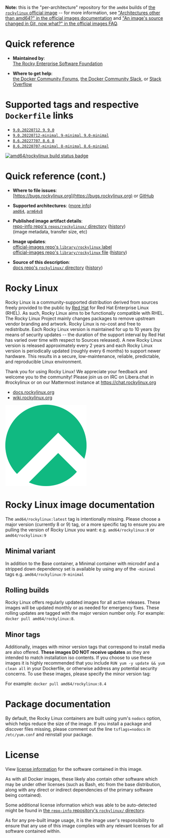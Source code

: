 <!--

********************************************************************************

WARNING:

    DO NOT EDIT "rockylinux/README.md"

    IT IS AUTO-GENERATED

    (from the other files in "rockylinux/" combined with a set of templates)

********************************************************************************

-->

**Note:** this is the "per-architecture" repository for the `amd64` builds of [the `rockylinux` official image](https://hub.docker.com/_/rockylinux) -- for more information, see ["Architectures other than amd64?" in the official images documentation](https://github.com/docker-library/official-images#architectures-other-than-amd64) and ["An image's source changed in Git, now what?" in the official images FAQ](https://github.com/docker-library/faq#an-images-source-changed-in-git-now-what).

# Quick reference

-	**Maintained by**:  
	[The Rocky Enterprise Software Foundation](https://github.com/rocky-linux/sig-cloud-instance-images)

-	**Where to get help**:  
	[the Docker Community Forums](https://forums.docker.com/), [the Docker Community Slack](https://dockr.ly/slack), or [Stack Overflow](https://stackoverflow.com/search?tab=newest&q=docker)

# Supported tags and respective `Dockerfile` links

-	[`9.0.20220712`, `9`, `9.0`](https://github.com/rocky-linux/sig-cloud-instance-images/blob/4a7c10008e051c2c22eff5712ffb4cce7ed357b8/Dockerfile)
-	[`9.0.20220712-minimal`, `9-minimal`, `9.0-minimal`](https://github.com/rocky-linux/sig-cloud-instance-images/blob/478daae7943db91ad41ef244a3767b90fb1d2521/Dockerfile)
-	[`8.6.20227707`, `8.6`, `8`](https://github.com/rocky-linux/sig-cloud-instance-images/blob/09dbe262451ff0e93fe50df95f6811b234d3d509/Dockerfile)
-	[`8.6.20220707-minimal`, `8-minimal`, `8.6-minimal`](https://github.com/rocky-linux/sig-cloud-instance-images/blob/ef6b5ec9cbad530e1ba673e44dcef9d4c5d5df6a/Dockerfile)

[![amd64/rockylinux build status badge](https://img.shields.io/jenkins/s/https/doi-janky.infosiftr.net/job/multiarch/job/amd64/job/rockylinux.svg?label=amd64/rockylinux%20%20build%20job)](https://doi-janky.infosiftr.net/job/multiarch/job/amd64/job/rockylinux/)

# Quick reference (cont.)

-	**Where to file issues**:  
	[https://bugs.rockylinux.org](https://bugs.rockylinux.org) or [GitHub](https://github.com/rocky-linux/sig-cloud-instance-images/issues)

-	**Supported architectures**: ([more info](https://github.com/docker-library/official-images#architectures-other-than-amd64))  
	[`amd64`](https://hub.docker.com/r/amd64/rockylinux/), [`arm64v8`](https://hub.docker.com/r/arm64v8/rockylinux/)

-	**Published image artifact details**:  
	[repo-info repo's `repos/rockylinux/` directory](https://github.com/docker-library/repo-info/blob/master/repos/rockylinux) ([history](https://github.com/docker-library/repo-info/commits/master/repos/rockylinux))  
	(image metadata, transfer size, etc)

-	**Image updates**:  
	[official-images repo's `library/rockylinux` label](https://github.com/docker-library/official-images/issues?q=label%3Alibrary%2Frockylinux)  
	[official-images repo's `library/rockylinux` file](https://github.com/docker-library/official-images/blob/master/library/rockylinux) ([history](https://github.com/docker-library/official-images/commits/master/library/rockylinux))

-	**Source of this description**:  
	[docs repo's `rockylinux/` directory](https://github.com/docker-library/docs/tree/master/rockylinux) ([history](https://github.com/docker-library/docs/commits/master/rockylinux))

# Rocky Linux

Rocky Linux is a community-supported distribution derived from sources freely provided to the public by [Red Hat](ftp://ftp.redhat.com/pub/redhat/linux/enterprise/) for Red Hat Enterprise Linux (RHEL). As such, Rocky Linux aims to be functionally compatible with RHEL. The Rocky Linux Project mainly changes packages to remove upstream vendor branding and artwork. Rocky Linux is no-cost and free to redistribute. Each Rocky Linux version is maintained for up to 10 years (by means of security updates -- the duration of the support interval by Red Hat has varied over time with respect to Sources released). A new Rocky Linux version is released approximately every 2 years and each Rocky Linux version is periodically updated (roughly every 6 months) to support newer hardware. This results in a secure, low-maintenance, reliable, predictable, and reproducible Linux environment.

Thank you for using Rocky Linux! We appreciate your feedback and welcome you to the community! Please join us on IRC on Libera.chat in #rockylinux or on our Mattermost instance at https://chat.rockylinux.org

-	[docs.rockylinux.org](https://docs.rockylinux.org)
-	[wiki.rockylinux.org](https://wiki.rockylinux.org)

![logo](https://raw.githubusercontent.com/docker-library/docs/5e29cd0cdc96d579d91310cbcb772b26067182ad/rockylinux/logo.png)

# Rocky Linux image documentation

The `amd64/rockylinux:latest` tag is intentionally missing. Please choose a major version (currently 8 or 9) tag, or a more specific tag to ensure you are pulling the version of Rocky Linux you want: e.g. `amd64/rockylinux:8` or `amd64/rockylinux:9`

## Minimal variant

In addition to the Base container, a Minimal container with microdnf and a stripped down dependency set is available by using any of the `-minimal` tags e.g. `amd64/rockylinux:9-minimal`

## Rolling builds

Rocky Linux offers regularly updated images for all active releases. These images will be updated monthly or as needed for emergency fixes. These rolling updates are tagged with the major version number only. For example: `docker pull amd64/rockylinux:8`.

## Minor tags

Additionally, images with minor version tags that correspond to install media are also offered. **These images DO NOT receive updates** as they are intended to match installation iso contents. If you choose to use these images it is highly recommended that you include `RUN yum -y update && yum clean all` in your Dockerfile, or otherwise address any potential security concerns. To use these images, please specify the minor version tag:

For example: `docker pull amd64/rockylinux:8.4`

# Package documentation

By default, the Rocky Linux containers are built using yum's `nodocs` option, which helps reduce the size of the image. If you install a package and discover files missing, please comment out the line `tsflags=nodocs` in `/etc/yum.conf` and reinstall your package.

# License

View [license information](https://www.rockylinux.org/legal/) for the software contained in this image.

As with all Docker images, these likely also contain other software which may be under other licenses (such as Bash, etc from the base distribution, along with any direct or indirect dependencies of the primary software being contained).

Some additional license information which was able to be auto-detected might be found in [the `repo-info` repository's `rockylinux/` directory](https://github.com/docker-library/repo-info/tree/master/repos/rockylinux).

As for any pre-built image usage, it is the image user's responsibility to ensure that any use of this image complies with any relevant licenses for all software contained within.

